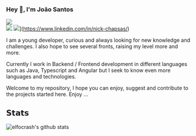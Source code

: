 ### Hey 👋, I'm João Santos
  
[![](https://img.shields.io/badge/-@JoaoLourencoSantos-%23181717?style=flat-square&logo=github)](https://github.com/JoaoLourencoSantos/)  
[![](https://img.shields.io/badge/-João%Santos-blue?style=flat-square&logo=Linkedin&logoColor=white&link=https://https://www.linkedin.com/in/jo%C3%A3o-santos-22051015a/)](https://www.linkedin.com/in/jo%C3%A3o-santos-22051015a/) 
![](https://img.shields.io/badge/-Nick%20Chapsas-blue?style=flat-square&logo=Linkedin&logoColor=white&link=https://www.linkedin.com/in/nick-chapsas/)](https://www.linkedin.com/in/nick-chapsas/)

I am a young developer, curious and always looking for new knowledge and challenges. I also hope to see several fronts, raising my level more and more.

Currently I work in Backend / Frontend development in different languages ​​such as Java, Typescript and Angular but I seek to know even more languages ​​and technologies.

Welcome to my repository, I hope you can enjoy, suggest and contribute to the projects started here. Enjoy ...

## 𝗦𝘁𝗮𝘁𝘀

![elfocrash's github stats](https://github-readme-stats.vercel.app/api?username=JoaoLourencoSantos&show_icons=true&theme=dracula)
